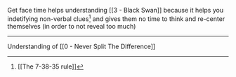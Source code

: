 Get face time helps understanding [[3 - Black Swan]] because it helps you indetifying non-verbal clues[^1] and gives them no time to think and re-center themselves (in order to not reveal too much)

---

Understanding of [[0 - Never Split The Difference]]

[^1]: [[The 7-38-35 rule]]
